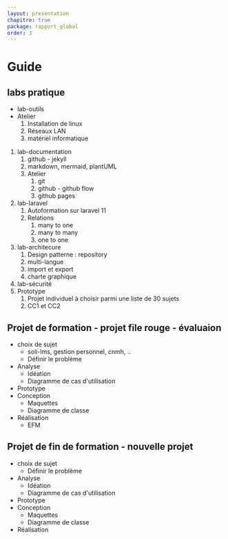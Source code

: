 ```yaml
---
layout: presentation
chapitre: true
package: rapport_global
order: 3
---
```


# Guide

## labs pratique

- lab-outils
- Atelier
  1. Installation de linux
  2. Réseaux LAN
  3. matériel informatique

1. lab-documentation
   1. github - jekyll
   2. markdown, mermaid, plantUML
   3. Atelier
      1. git
      2. github - github flow
      3. github pages
2. lab-laravel
   1. Autoformation sur laravel 11
   2. Relations
      1. many to one
      2. many to many
      3. one to one
3. lab-architecure
   1. Design patterne : repository
   2. multi-langue
   3. import et export
   4. charte graphique
4. lab-sécurité
5. Prototype 
   1. Projet individuel à choisir parmi une liste de 30 sujets
   2. CC1 et CC2

## Projet de formation - projet file rouge - évaluaion

- choix de sujet
  - soli-lms, gestion personnel, cnmh, ..
  - Définir le problème
- Analyse
  - Idéation
  - Diagramme de cas d'utilisation
- Prototype
- Conception
  - Maquettes
  - Diagramme de classe
- Réalisation
  - EFM

## Projet de fin de formation - nouvelle projet

- choix de sujet
  - Définir le problème
- Analyse
  - Idéation
  - Diagramme de cas d'utilisation
- Prototype
- Conception
  - Maquettes
  - Diagramme de classe
- Réalisation
